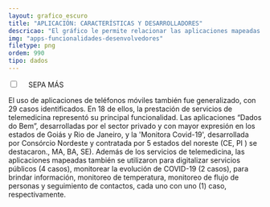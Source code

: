 ```yaml
---
layout: grafico_escuro
title: "APLICACIÓN: CARACTERÍSTICAS Y DESARROLLADORES"
descricao: "El gráfico le permite relacionar las aplicaciones mapeadas con las funcionalidades para las que fueron utilizadas."
img: "apps-funcionalidades-desenvolvedores"
filetype: png
ordem: 990
tipo: dados
---
```


<div class="accordion">
    <div class="option">
      <input type="checkbox" id="toggle{{page.ordem}}" class="toggle" />
      <label class="titleaco" for="toggle{{page.ordem}}">SEPA MÁS&nbsp; 
      </label>
      <div class="contentaco">
        <p>El uso de aplicaciones de teléfonos móviles también fue generalizado, con 29 casos identificados. En 18 de ellos, la prestación de servicios de telemedicina representó su principal funcionalidad. Las aplicaciones “Dados do Bem”, desarrolladas por el sector privado y con mayor expresión en los estados de Goiás y Rio de Janeiro, y la 'Monitora Covid-19', desarrollada por Consórcio Nordeste y contratada por 5 estados del noreste (CE, PI ) se destacaron., MA, BA, SE). Además de los servicios de telemedicina, las aplicaciones mapeadas también se utilizaron para digitalizar servicios públicos (4 casos), monitorear la evolución de COVID-19 (2 casos), para brindar información, monitoreo de temperatura, monitoreo de flujo de personas y seguimiento de contactos, cada uno con uno (1) caso, respectivamente.</p>
      </div>
    </div>
  </div>
